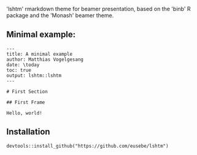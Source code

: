 'lshtm' rmarkdown theme for beamer presentation, based on the 'binb' R package and the 'Monash' beamer theme.

## Minimal example:

````{md}
---
title: A minimal example
author: Matthias Vogelgesang
date: \today
toc: true
output: lshtm::lshtm
---

# First Section

## First Frame

Hello, world!
````

## Installation

````
devtools::install_github("https://github.com/eusebe/lshtm")
````
